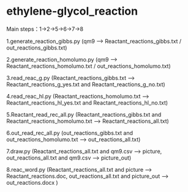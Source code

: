 # ethylene-glycol_reaction

Main steps：1->2->5->6->7->8

1.generate_reaction_gibbs.py (qm9 --> Reactant_reactions_gibbs.txt / out_reactions_gibbs.txt)

2.generate_reaction_homolumo.py (qm9 --> Reactant_reactions_homolumo.txt / out_reactions_homolumo.txt)

3.read_reac_g.py (Reactant_reactions_gibbs.txt --> Reactant_reactions_g_yes.txt and Reactant_reactions_g_no.txt)

4.read_reac_hl.py (Reactant_reactions_homolumo.txt --> Reactant_reactions_hl_yes.txt and Reactant_reactions_hl_no.txt)

5.Reactant_read_rec_all.py (Reactant_reactions_gibbs.txt and Reactant_reactions_homolumo.txt --> Reactant_reactions_all.txt)

6.out_read_rec_all.py (out_reactions_gibbs.txt and out_reactions_homolumo.txt --> out_reactions_all.txt)

7.draw.py (Reactant_reactions_all.txt and qm9.csv --> picture, out_reactions_all.txt and qm9.csv --> picture_out)

8.reac_word.py (Reactant_reactions_all.txt and picture --> Reactant_reactions.doc, out_reactions_all.txt and picture_out --> out_reactions.docx )
